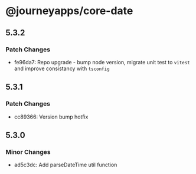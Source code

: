 # @journeyapps/core-date

## 5.3.2

### Patch Changes

- fe96da7: Repo upgrade - bump node version, migrate unit test to `vitest` and improve consistancy with `tsconfig`

## 5.3.1

### Patch Changes

- cc89366: Version bump hotfix

## 5.3.0

### Minor Changes

- ad5c3dc: Add parseDateTime util function
